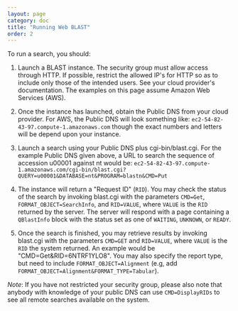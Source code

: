 ```yaml
---
layout: page
category: doc
title: "Running Web BLAST"
order: 2
---
```

To run a search, you should:

1. Launch a BLAST instance. The security group must allow access through HTTP.
   If possible, restrict the allowed IP's for HTTP so as to include only those
   of the intended users. See your cloud provider's documentation. The examples
   on this page assume Amazon Web Services (AWS).

1. Once the instance has launched, obtain the Public DNS from your cloud provider.
For AWS, the Public DNS will look something like:
`ec2-54-82-43-97.compute-1.amazonaws.com` though the exact numbers and letters
will be depend upon your instance.

1. Launch a search using your Public DNS plus cgi-bin/blast.cgi. For the
example Public DNS given above, a URL to search the sequence of accession
u00001 against nt would be:
`ec2-54-82-43-97.compute-1.amazonaws.com/cgi-bin/blast.cgi?QUERY=u00001&DATABASE=nt&PROGRAM=blastn&CMD=Put`

1. The instance will return a "Request ID" (`RID`). You may check the status of
the search by invoking blast.cgi with the parameters `CMD=Get`,
`FORMAT_OBJECT=SearchInfo`, and `RID=VALUE`, where `VALUE` is the `RID` returned by
the server.  The server will respond with a page containing a `QBlastInfo`
block with the status set as one of `WAITING`, `UNKNOWN`, or `READY`.

1. Once the search is finished, you may retrieve results by invoking blast.cgi
with the parameters `CMD=GET` and `RID=VALUE`, where `VALUE` is the `RID` the system
returned. An example would be "CMD=Get&RID=6NTRF1YLO8". You may also specify
the report type, but need to include `FORMAT_OBJECT=Alignment` (e.g, add
`FORMAT_OBJECT=Alignment&FORMAT_TYPE=Tabular`).

_Note_: If you have not restricted your security group, please also note that anybody
with knowledge of your public DNS can use `CMD=DisplayRIDs` to see all remote
searches available on the system.
